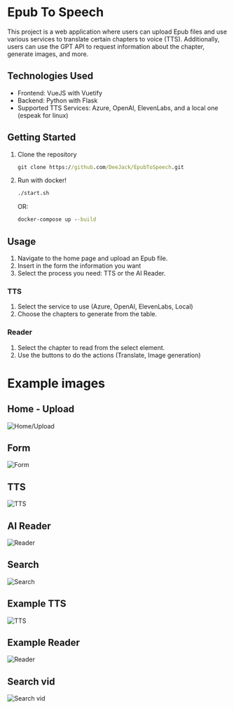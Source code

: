 # Epub To Speech

This project is a web application where users can upload Epub files and use various services to translate certain chapters to voice (TTS). Additionally, users can use the GPT API to request information about the chapter, generate images, and more.

## Technologies Used

- Frontend: VueJS with Vuetify
- Backend: Python with Flask
- Supported TTS Services: Azure, OpenAI, ElevenLabs, and a local one (espeak for linux)

## Getting Started

1. Clone the repository

   ```cmd
   git clone https://github.com/DeeJack/EpubToSpeech.git
   ```

2. Run with docker!

   ```cmd
   ./start.sh
   ```

   OR:

   ```cmd
   docker-compose up --build
   ```

## Usage

1. Navigate to the home page and upload an Epub file.
2. Insert in the form the information you want
3. Select the process you need: TTS or the AI Reader.

### TTS

1. Select the service to use (Azure, OpenAI, ElevenLabs, Local)
2. Choose the chapters to generate from the table.

### Reader

1. Select the chapter to read from the select element.
2. Use the buttons to do the actions (Translate, Image generation)

# Example images

## Home - Upload

![Home/Upload](images/upload.jpeg)

## Form

![Form](images/form.jpeg)

## TTS

![TTS](images/tts.jpeg)

## AI Reader

![Reader](images/reader.jpeg)

## Search

![Search](images/search.jpeg)

## Example TTS

![TTS](images/tts.gif)

## Example Reader

![Reader](images/reader.gif)

## Search vid

![Search vid](images/search.gif)